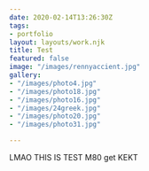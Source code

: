 ```yaml
---
date: 2020-02-14T13:26:30Z
tags:
- portfolio
layout: layouts/work.njk
title: Test
featured: false
image: "/images/rennyaccient.jpg"
gallery:
- "/images/photo4.jpg"
- "/images/photo18.jpg"
- "/images/photo16.jpg"
- "/images/24greek.jpg"
- "/images/photo20.jpg"
- "/images/photo31.jpg"

---
```

LMAO THIS IS TEST M80 get KEKT